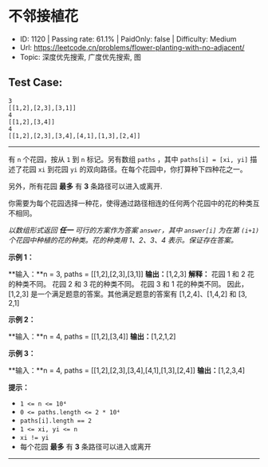 # 不邻接植花                                                          

* ID: 1120    | Passing rate: 61.1% | PaidOnly: false  | Difficulty: Medium 
* Url: https://leetcode.cn/problems/flower-planting-with-no-adjacent/ 
* Topic: 深度优先搜索, 广度优先搜索, 图 

## Test Case:

```
3
[[1,2],[2,3],[3,1]]
4
[[1,2],[3,4]]
4
[[1,2],[2,3],[3,4],[4,1],[1,3],[2,4]]
```

---

有 `n` 个花园，按从 `1` 到 `n` 标记。另有数组 `paths` ，其中 `paths[i] = [xi,
yi]` 描述了花园 `xi` 到花园 `yi`
的双向路径。在每个花园中，你打算种下四种花之一。

另外，所有花园 **最多** 有 **3** 条路径可以进入或离开.

你需要为每个花园选择一种花，使得通过路径相连的任何两个花园中的花的种类互不相同。

*以数组形式返回 **任一** 可行的方案作为答案 `answer`，其中 `answer[i]` 为在第
`(i+1)` 个花园中种植的花的种类。花的种类用 1、2、3、4 表示。保证存在答案。*


**示例 1：**

**输入：**n = 3, paths = [[1,2],[2,3],[3,1]]
**输出：**[1,2,3]
**解释：**
花园 1 和 2 花的种类不同。
花园 2 和 3 花的种类不同。
花园 3 和 1 花的种类不同。
因此，[1,2,3] 是一个满足题意的答案。其他满足题意的答案有 [1,2,4]、[1,4,2] 和 [3,
2,1]

**示例 2：**

**输入：**n = 4, paths = [[1,2],[3,4]]
**输出：**[1,2,1,2]

**示例 3：**

**输入：**n = 4, paths = [[1,2],[2,3],[3,4],[4,1],[1,3],[2,4]]
**输出：**[1,2,3,4]


**提示：**

* `1 <= n <= 10⁴`
* `0 <= paths.length <= 2 * 10⁴`
* `paths[i].length == 2`
* `1 <= xi, yi <= n`
* `xi != yi`
* 每个花园 **最多** 有 **3** 条路径可以进入或离开

---